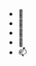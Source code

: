 - 👋 
- 👀 
- 🌱 
- 💞️ 
- 📫 

  
<!---
anamarija33/anamarija33 is a ✨ special ✨ repository because its `README.md` (this file) appears on your GitHub profile.
You can click the Preview link to take a look at your changes.
--->
